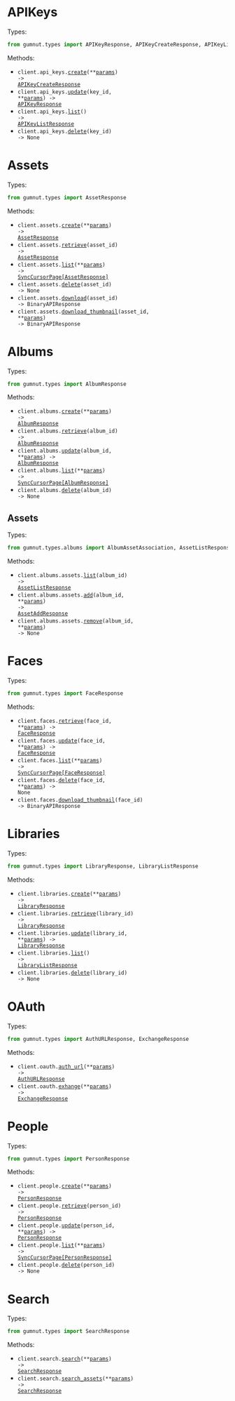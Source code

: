 # APIKeys

Types:

```python
from gumnut.types import APIKeyResponse, APIKeyCreateResponse, APIKeyListResponse
```

Methods:

- <code title="post /api-keys/">client.api_keys.<a href="./src/gumnut/resources/api_keys.py">create</a>(\*\*<a href="src/gumnut/types/api_key_create_params.py">params</a>) -> <a href="./src/gumnut/types/api_key_create_response.py">APIKeyCreateResponse</a></code>
- <code title="patch /api-keys/{key_id}">client.api_keys.<a href="./src/gumnut/resources/api_keys.py">update</a>(key_id, \*\*<a href="src/gumnut/types/api_key_update_params.py">params</a>) -> <a href="./src/gumnut/types/api_key_response.py">APIKeyResponse</a></code>
- <code title="get /api-keys/">client.api_keys.<a href="./src/gumnut/resources/api_keys.py">list</a>() -> <a href="./src/gumnut/types/api_key_list_response.py">APIKeyListResponse</a></code>
- <code title="delete /api-keys/{key_id}">client.api_keys.<a href="./src/gumnut/resources/api_keys.py">delete</a>(key_id) -> None</code>

# Assets

Types:

```python
from gumnut.types import AssetResponse
```

Methods:

- <code title="post /api/assets">client.assets.<a href="./src/gumnut/resources/assets.py">create</a>(\*\*<a href="src/gumnut/types/asset_create_params.py">params</a>) -> <a href="./src/gumnut/types/asset_response.py">AssetResponse</a></code>
- <code title="get /api/assets/{asset_id}">client.assets.<a href="./src/gumnut/resources/assets.py">retrieve</a>(asset_id) -> <a href="./src/gumnut/types/asset_response.py">AssetResponse</a></code>
- <code title="get /api/assets">client.assets.<a href="./src/gumnut/resources/assets.py">list</a>(\*\*<a href="src/gumnut/types/asset_list_params.py">params</a>) -> <a href="./src/gumnut/types/asset_response.py">SyncCursorPage[AssetResponse]</a></code>
- <code title="delete /api/assets/{asset_id}">client.assets.<a href="./src/gumnut/resources/assets.py">delete</a>(asset_id) -> None</code>
- <code title="get /api/assets/{asset_id}/download">client.assets.<a href="./src/gumnut/resources/assets.py">download</a>(asset_id) -> BinaryAPIResponse</code>
- <code title="get /api/assets/{asset_id}/thumbnail">client.assets.<a href="./src/gumnut/resources/assets.py">download_thumbnail</a>(asset_id, \*\*<a href="src/gumnut/types/asset_download_thumbnail_params.py">params</a>) -> BinaryAPIResponse</code>

# Albums

Types:

```python
from gumnut.types import AlbumResponse
```

Methods:

- <code title="post /api/albums">client.albums.<a href="./src/gumnut/resources/albums/albums.py">create</a>(\*\*<a href="src/gumnut/types/album_create_params.py">params</a>) -> <a href="./src/gumnut/types/album_response.py">AlbumResponse</a></code>
- <code title="get /api/albums/{album_id}">client.albums.<a href="./src/gumnut/resources/albums/albums.py">retrieve</a>(album_id) -> <a href="./src/gumnut/types/album_response.py">AlbumResponse</a></code>
- <code title="patch /api/albums/{album_id}">client.albums.<a href="./src/gumnut/resources/albums/albums.py">update</a>(album_id, \*\*<a href="src/gumnut/types/album_update_params.py">params</a>) -> <a href="./src/gumnut/types/album_response.py">AlbumResponse</a></code>
- <code title="get /api/albums">client.albums.<a href="./src/gumnut/resources/albums/albums.py">list</a>(\*\*<a href="src/gumnut/types/album_list_params.py">params</a>) -> <a href="./src/gumnut/types/album_response.py">SyncCursorPage[AlbumResponse]</a></code>
- <code title="delete /api/albums/{album_id}">client.albums.<a href="./src/gumnut/resources/albums/albums.py">delete</a>(album_id) -> None</code>

## Assets

Types:

```python
from gumnut.types.albums import AlbumAssetAssociation, AssetListResponse, AssetAddResponse
```

Methods:

- <code title="get /api/albums/{album_id}/assets">client.albums.assets.<a href="./src/gumnut/resources/albums/assets.py">list</a>(album_id) -> <a href="./src/gumnut/types/albums/asset_list_response.py">AssetListResponse</a></code>
- <code title="post /api/albums/{album_id}/assets">client.albums.assets.<a href="./src/gumnut/resources/albums/assets.py">add</a>(album_id, \*\*<a href="src/gumnut/types/albums/asset_add_params.py">params</a>) -> <a href="./src/gumnut/types/albums/asset_add_response.py">AssetAddResponse</a></code>
- <code title="delete /api/albums/{album_id}/assets">client.albums.assets.<a href="./src/gumnut/resources/albums/assets.py">remove</a>(album_id, \*\*<a href="src/gumnut/types/albums/asset_remove_params.py">params</a>) -> None</code>

# Faces

Types:

```python
from gumnut.types import FaceResponse
```

Methods:

- <code title="get /api/faces/{face_id}">client.faces.<a href="./src/gumnut/resources/faces.py">retrieve</a>(face_id, \*\*<a href="src/gumnut/types/face_retrieve_params.py">params</a>) -> <a href="./src/gumnut/types/face_response.py">FaceResponse</a></code>
- <code title="patch /api/faces/{face_id}">client.faces.<a href="./src/gumnut/resources/faces.py">update</a>(face_id, \*\*<a href="src/gumnut/types/face_update_params.py">params</a>) -> <a href="./src/gumnut/types/face_response.py">FaceResponse</a></code>
- <code title="get /api/faces">client.faces.<a href="./src/gumnut/resources/faces.py">list</a>(\*\*<a href="src/gumnut/types/face_list_params.py">params</a>) -> <a href="./src/gumnut/types/face_response.py">SyncCursorPage[FaceResponse]</a></code>
- <code title="delete /api/faces/{face_id}">client.faces.<a href="./src/gumnut/resources/faces.py">delete</a>(face_id, \*\*<a href="src/gumnut/types/face_delete_params.py">params</a>) -> None</code>
- <code title="get /api/faces/{face_id}/thumbnail">client.faces.<a href="./src/gumnut/resources/faces.py">download_thumbnail</a>(face_id) -> BinaryAPIResponse</code>

# Libraries

Types:

```python
from gumnut.types import LibraryResponse, LibraryListResponse
```

Methods:

- <code title="post /api/libraries">client.libraries.<a href="./src/gumnut/resources/libraries.py">create</a>(\*\*<a href="src/gumnut/types/library_create_params.py">params</a>) -> <a href="./src/gumnut/types/library_response.py">LibraryResponse</a></code>
- <code title="get /api/libraries/{library_id}">client.libraries.<a href="./src/gumnut/resources/libraries.py">retrieve</a>(library_id) -> <a href="./src/gumnut/types/library_response.py">LibraryResponse</a></code>
- <code title="patch /api/libraries/{library_id}">client.libraries.<a href="./src/gumnut/resources/libraries.py">update</a>(library_id, \*\*<a href="src/gumnut/types/library_update_params.py">params</a>) -> <a href="./src/gumnut/types/library_response.py">LibraryResponse</a></code>
- <code title="get /api/libraries">client.libraries.<a href="./src/gumnut/resources/libraries.py">list</a>() -> <a href="./src/gumnut/types/library_list_response.py">LibraryListResponse</a></code>
- <code title="delete /api/libraries/{library_id}">client.libraries.<a href="./src/gumnut/resources/libraries.py">delete</a>(library_id) -> None</code>

# OAuth

Types:

```python
from gumnut.types import AuthURLResponse, ExchangeResponse
```

Methods:

- <code title="get /api/oauth/auth-url">client.oauth.<a href="./src/gumnut/resources/oauth.py">auth_url</a>(\*\*<a href="src/gumnut/types/oauth_auth_url_params.py">params</a>) -> <a href="./src/gumnut/types/auth_url_response.py">AuthURLResponse</a></code>
- <code title="post /api/oauth/exchange">client.oauth.<a href="./src/gumnut/resources/oauth.py">exhange</a>(\*\*<a href="src/gumnut/types/oauth_exhange_params.py">params</a>) -> <a href="./src/gumnut/types/exchange_response.py">ExchangeResponse</a></code>

# People

Types:

```python
from gumnut.types import PersonResponse
```

Methods:

- <code title="post /api/people">client.people.<a href="./src/gumnut/resources/people.py">create</a>(\*\*<a href="src/gumnut/types/person_create_params.py">params</a>) -> <a href="./src/gumnut/types/person_response.py">PersonResponse</a></code>
- <code title="get /api/people/{person_id}">client.people.<a href="./src/gumnut/resources/people.py">retrieve</a>(person_id) -> <a href="./src/gumnut/types/person_response.py">PersonResponse</a></code>
- <code title="patch /api/people/{person_id}">client.people.<a href="./src/gumnut/resources/people.py">update</a>(person_id, \*\*<a href="src/gumnut/types/person_update_params.py">params</a>) -> <a href="./src/gumnut/types/person_response.py">PersonResponse</a></code>
- <code title="get /api/people">client.people.<a href="./src/gumnut/resources/people.py">list</a>(\*\*<a href="src/gumnut/types/person_list_params.py">params</a>) -> <a href="./src/gumnut/types/person_response.py">SyncCursorPage[PersonResponse]</a></code>
- <code title="delete /api/people/{person_id}">client.people.<a href="./src/gumnut/resources/people.py">delete</a>(person_id) -> None</code>

# Search

Types:

```python
from gumnut.types import SearchResponse
```

Methods:

- <code title="get /api/search">client.search.<a href="./src/gumnut/resources/search.py">search</a>(\*\*<a href="src/gumnut/types/search_search_params.py">params</a>) -> <a href="./src/gumnut/types/search_response.py">SearchResponse</a></code>
- <code title="post /api/search">client.search.<a href="./src/gumnut/resources/search.py">search_assets</a>(\*\*<a href="src/gumnut/types/search_search_assets_params.py">params</a>) -> <a href="./src/gumnut/types/search_response.py">SearchResponse</a></code>
